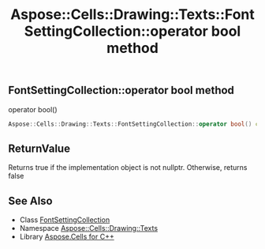 ﻿---
title: Aspose::Cells::Drawing::Texts::FontSettingCollection::operator bool method
linktitle: operator bool
second_title: Aspose.Cells for C++ API Reference
description: 'Aspose::Cells::Drawing::Texts::FontSettingCollection::operator bool method. operator bool() in C++.'
type: docs
weight: 400
url: /cpp/aspose.cells.drawing.texts/fontsettingcollection/operator_bool/
---
## FontSettingCollection::operator bool method


operator bool()

```cpp
Aspose::Cells::Drawing::Texts::FontSettingCollection::operator bool() const
```


## ReturnValue

Returns true if the implementation object is not nullptr. Otherwise, returns false

## See Also

* Class [FontSettingCollection](../)
* Namespace [Aspose::Cells::Drawing::Texts](../../)
* Library [Aspose.Cells for C++](../../../)
